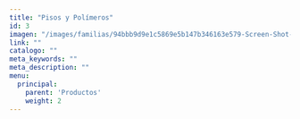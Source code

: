 ```yaml
---
title: "Pisos y Polímeros"
id: 3
imagen: "/images/familias/94bbb9d9e1c5869e5b147b346163e579-Screen-Shot-2015-07-24-at-4.46.27%20PM.png"
link: ""
catalogo: ""
meta_keywords: ""
meta_description: ""
menu:
  principal:
    parent: 'Productos'
    weight: 2
---
```


